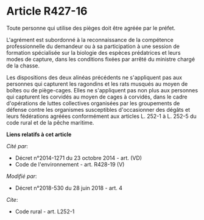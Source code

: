 # Article R427-16

Toute personne qui utilise des pièges doit être agréée par le préfet. 

L'agrément est subordonné à la reconnaissance de la compétence professionnelle du demandeur ou à sa participation à une
session de formation spécialisée sur la biologie des espèces prédatrices et leurs modes de capture, dans les conditions
fixées par arrêté du ministre chargé de la chasse. 

Les dispositions des deux alinéas précédents ne s'appliquent pas aux personnes qui capturent les ragondins et les rats
musqués au moyen de boîtes ou de piège-cages. Elles ne s'appliquent pas non plus aux personnes qui capturent les corvidés au
moyen de cages à corvidés, dans le cadre d'opérations de luttes collectives organisées par les groupements de défense contre
les organismes susceptibles d'occasionner des dégâts et leurs fédérations agréées conformément aux articles L. 252-1 à L.
252-5 du code rural et de la pêche maritime.

**Liens relatifs à cet article**

_Cité par_:

  - Décret n°2014-1271 du 23 octobre 2014 - art. (VD)
  - Code de l'environnement - art. R428-19 (V)

_Modifié par_:

  - Décret n°2018-530 du 28 juin 2018 - art. 4

_Cite_:

  - Code rural - art. L252-1
